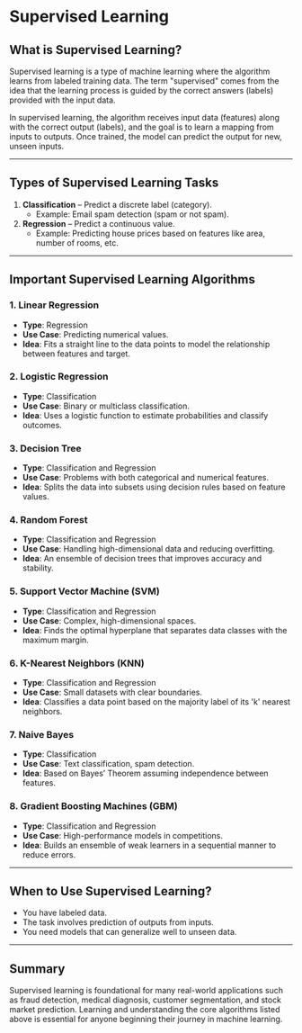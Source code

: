 # Supervised Learning

## What is Supervised Learning?

Supervised learning is a type of machine learning where the algorithm learns from labeled training data. The term "supervised" comes from the idea that the learning process is guided by the correct answers (labels) provided with the input data.

In supervised learning, the algorithm receives input data (features) along with the correct output (labels), and the goal is to learn a mapping from inputs to outputs. Once trained, the model can predict the output for new, unseen inputs.

---

## Types of Supervised Learning Tasks

1. **Classification** – Predict a discrete label (category).
   - Example: Email spam detection (spam or not spam).
2. **Regression** – Predict a continuous value.
   - Example: Predicting house prices based on features like area, number of rooms, etc.

---

## Important Supervised Learning Algorithms

### 1. Linear Regression
- **Type**: Regression
- **Use Case**: Predicting numerical values.
- **Idea**: Fits a straight line to the data points to model the relationship between features and target.

### 2. Logistic Regression
- **Type**: Classification
- **Use Case**: Binary or multiclass classification.
- **Idea**: Uses a logistic function to estimate probabilities and classify outcomes.

### 3. Decision Tree
- **Type**: Classification and Regression
- **Use Case**: Problems with both categorical and numerical features.
- **Idea**: Splits the data into subsets using decision rules based on feature values.

### 4. Random Forest
- **Type**: Classification and Regression
- **Use Case**: Handling high-dimensional data and reducing overfitting.
- **Idea**: An ensemble of decision trees that improves accuracy and stability.

### 5. Support Vector Machine (SVM)
- **Type**: Classification and Regression
- **Use Case**: Complex, high-dimensional spaces.
- **Idea**: Finds the optimal hyperplane that separates data classes with the maximum margin.

### 6. K-Nearest Neighbors (KNN)
- **Type**: Classification and Regression
- **Use Case**: Small datasets with clear boundaries.
- **Idea**: Classifies a data point based on the majority label of its 'k' nearest neighbors.

### 7. Naive Bayes
- **Type**: Classification
- **Use Case**: Text classification, spam detection.
- **Idea**: Based on Bayes’ Theorem assuming independence between features.

### 8. Gradient Boosting Machines (GBM)
- **Type**: Classification and Regression
- **Use Case**: High-performance models in competitions.
- **Idea**: Builds an ensemble of weak learners in a sequential manner to reduce errors.

---

## When to Use Supervised Learning?

- You have labeled data.
- The task involves prediction of outputs from inputs.
- You need models that can generalize well to unseen data.

---

## Summary

Supervised learning is foundational for many real-world applications such as fraud detection, medical diagnosis, customer segmentation, and stock market prediction. Learning and understanding the core algorithms listed above is essential for anyone beginning their journey in machine learning.

